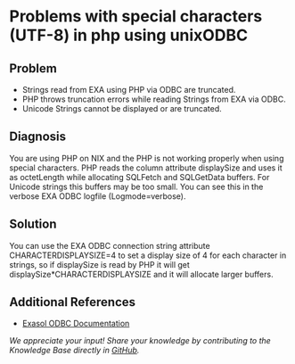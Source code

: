 # Problems with special characters (UTF-8) in php using unixODBC 
## Problem

* Strings read from EXA using PHP via ODBC are truncated.
* PHP throws truncation errors while reading Strings from EXA via ODBC.
* Unicode Strings cannot be displayed or are truncated.

## Diagnosis

You are using PHP on NIX and the PHP is not working properly when using special characters. PHP reads the column attribute displaySize and uses it as octetLength while allocating SQLFetch and SQLGetData buffers. For Unicode strings this buffers may be too small. You can see this in the verbose EXA ODBC logfile (Logmode=verbose).

## Solution

You can use the EXA ODBC connection string attribute CHARACTERDISPLAYSIZE=4 to set a display size of 4 for each character in strings, so if displaySize is read by PHP it will get displaySize*CHARACTERDISPLAYSIZE and it will allocate larger buffers.

## Additional References

* [Exasol ODBC Documentation](https://docs.exasol.com/connect_exasol/drivers/odbc/using_odbc.htm)

*We appreciate your input! Share your knowledge by contributing to the Knowledge Base directly in [GitHub](https://github.com/exasol/public-knowledgebase).* 